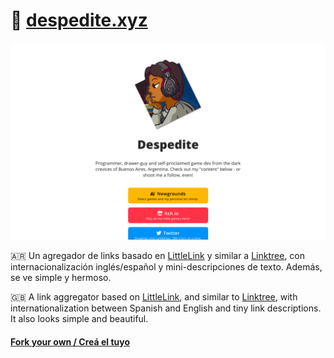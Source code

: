 # 🔗 [despedite.xyz](https://despedite.xyz)

![](https://raw.githubusercontent.com/despedite/xyz/main/images/thumb.png)

🇦🇷 Un agregador de links basado en [LittleLink](https://github.com/sethcottle/littlelink) y similar a [Linktree](https://linktr.ee/), con internacionalización inglés/español y mini-descripciones de texto. Además, se ve simple y hermoso.

🇬🇧 A link aggregator based on [LittleLink](https://github.com/sethcottle/littlelink), and similar to [Linktree](https://linktr.ee/), with internationalization between Spanish and English and tiny link descriptions. It also looks simple and beautiful.

#### [Fork your own / Creá el tuyo](https://github.com/sethcottle/littlelink)
